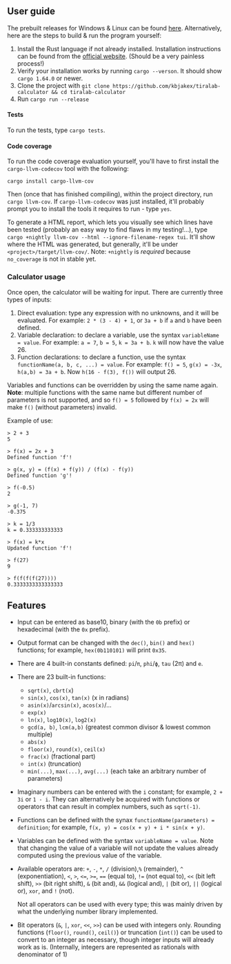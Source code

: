## User guide

The prebuilt releases for Windows & Linux can be found [here](https://github.com/kbjakex/tiralab-calculator/releases). Alternatively, here are the steps to build & run the program yourself:

1. Install the Rust language if not already installed. Installation instructions can be found from the [official website](https://www.rust-lang.org/learn/get-started).
(Should be a very painless process!)
3. Verify your installation works by running `cargo --verson`. It should show `cargo 1.64.0` or newer.
4. Clone the project with `git clone https://github.com/kbjakex/tiralab-calculator && cd tiralab-calculator`
5. Run `cargo run --release`

#### Tests
To run the tests, type `cargo tests`.

#### Code coverage
To run the code coverage evaluation yourself, you'll have to first install the `cargo-llvm-codecov` tool with the following:
```
cargo install cargo-llvm-cov
```
Then (once that has finished compiling), within the project directory, run `cargo llvm-cov`. If `cargo-llvm-codecov` was just installed, it'll probably 
prompt you to install the tools it requires to run - type `yes`.

To generate a HTML report, which lets you visually see which lines have been tested (probably an easy way to find flaws in my testing!...),
type `cargo +nightly llvm-cov --html --ignore-filename-regex tui`. It'll show where the HTML was generated, but generally, it'll be under `<project>/target/llvm-cov/`. Note: `+nightly` is _required_ because `no_coverage` is not in stable yet.


### Calculator usage

Once open, the calculator will be waiting for input. There are currently three types of inputs:
1. Direct evaluation: type any expression with no unknowns, and it will be evaluated. For example: `2 * (3 - 4) + 1`, or `3a + b` if `a` and `b` have been defined.
2. Variable declaration: to declare a variable, use the syntax `variableName = value`. For example: `a = 7`, `b = 5`, `k = 3a + b`. `k` will now have the value 26.
3. Function declarations: to declare a function, use the syntax `functionName(a, b, c, ...) = value`. For example: `f() = 5`, `g(x) = -3x`, `h(a,b) = 3a + b`. Now `h(16 - f(3), f())` will output 26.

Variables and functions can be overridden by using the same name again. **Note**: multiple functions with the same name but different number of parameters
is not supported, and so `f() = 5` followed by `f(x) = 2x` will make `f()` (without parameters) invalid.

Example of use:
```console
> 2 + 3
5

> f(x) = 2x + 3
Defined function 'f'!

> g(x, y) = (f(x) + f(y)) / (f(x) - f(y))
Defined function 'g'!

> f(-0.5)
2

> g(-1, 7)
-0.375

> k = 1/3
k = 0.333333333333

> f(x) = k*x
Updated function 'f'!

> f(27)
9

> f(f(f(f(27))))
0.3333333333333333
```

## Features

* Input can be entered as base10, binary (with the `0b` prefix) or hexadecimal (with the `0x` prefix).
* Output format can be changed with the `dec()`, `bin()` and `hex()` functions; for example, `hex(0b110101)` will print `0x35`.
* There are 4 built-in constants defined: `pi`/`π`, `phi`/`ϕ`, `tau` (2π) and `e`.
* There are 23 built-in functions:
  * `sqrt(x)`, `cbrt(x`)
  * `sin(x)`, `cos(x)`, `tan(x)` (x in radians)
  * `asin(x)`/`arcsin(x)`, `acos(x)`/...
  * `exp(x)`
  * `ln(x)`, `log10(x)`, `log2(x)`
  * `gcd(a, b)`, `lcm(a,b)` (greatest common divisor & lowest common multiple)
  * `abs(x)`
  * `floor(x)`, `round(x)`, `ceil(x)`
  * `frac(x)` (fractional part)
  * `int(x)` (truncation)
  * `min(...)`, `max(...)`, `avg(...)` (each take an arbitrary number of parameters)
* Imaginary numbers can be entered with the `i` constant; for example, `2 + 3i` or `1 - i`. They can alternatively be acquired with functions or operators that can result in complex numbers, such as `sqrt(-1)`.
* Functions can be defined with the synax `functionName(parameters) = definition`; for example, `f(x, y) = cos(x + y) + i * sin(x + y)`.
* Variables can be defined with the syntax `variableName = value`. Note that changing the value of a variable will not update the values already computed using the previous value of the variable.
* Available operators are: `+`, `-`, `*`, `/` (division),`%` (remainder), `^` (exponentiation), `<`, `>`, `<=`, `>=`, `==` (equal to), `!=` (not equal to), `<<` (bit left shift), `>>` (bit right shift), `&` (bit and), `&&` (logical and), `|` (bit or), `||` (logical or), `xor`, and `!` (not).

  Not all operators can be used with every type; this was mainly driven by what the underlying number library implemented.
* Bit operators (`&`, `|`, `xor`, `<<`, `>>`) can be used with integers only. Rounding functions (`floor()`, `round()`, `ceil()`) or truncation (`int()`) can be used to convert to an integer as necessary, though integer inputs will already work as is. (Internally, integers are represented as rationals with denominator of 1)
